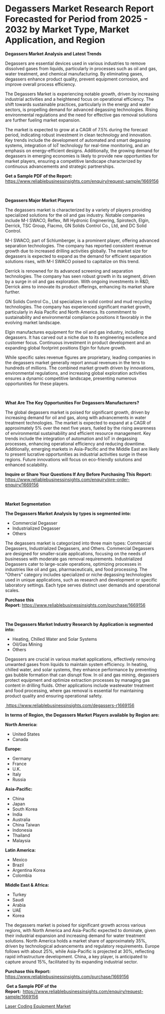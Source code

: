 <p><h1>Degassers Market Research Report Forecasted for Period from 2025 -  2032 by Market Type, Market Application, and Region</h1></p><p><strong>Degassers Market Analysis and Latest Trends</strong></p>
<p><p>Degassers are essential devices used in various industries to remove dissolved gases from liquids, particularly in processes such as oil and gas, water treatment, and chemical manufacturing. By eliminating gases, degassers enhance product quality, prevent equipment corrosion, and improve overall process efficiency.</p><p>The Degassers Market is experiencing notable growth, driven by increasing industrial activities and a heightened focus on operational efficiency. The shift towards sustainable practices, particularly in the energy and water sectors, is propelling demand for advanced degassing technologies. Rising environmental regulations and the need for effective gas removal solutions are further fueling market expansion.</p><p>The market is expected to grow at a CAGR of 7.5% during the forecast period, indicating robust investment in clean technology and innovation. Key trends include the development of automated and smart degassing systems, integration of IoT technology for real-time monitoring, and an emphasis on energy-efficient designs. Additionally, the growing demand for degassers in emerging economies is likely to provide new opportunities for market players, ensuring a competitive landscape characterized by continuous advancements and strategic partnerships.</p></p>
<p><strong>Get a Sample PDF of the Report:&nbsp;</strong> <a href="https://www.reliablebusinessinsights.com/enquiry/request-sample/1669156?utm_campaign=2244&utm_medium=2&utm_source=Github&utm_content=ia&utm_term=17022025&utm_id=degassers">https://www.reliablebusinessinsights.com/enquiry/request-sample/1669156</a></p>
<p>&nbsp;</p>
<p><strong>Degassers Major Market Players</strong></p>
<p><p>The degassers market is characterized by a variety of players providing specialized solutions for the oil and gas industry. Notable companies include M-I SWACO, Reflex, IMI Hydronic Engineering, Spirotech, Elgin, Derrick, TSC Group, Flacmo, GN Solids Control Co., Ltd, and DC Solid Control.</p><p>M-I SWACO, part of Schlumberger, is a prominent player, offering advanced separation technologies. The company has reported consistent revenue growth due to increased drilling activities globally. The market size for degassers is expected to expand as the demand for efficient separation solutions rises, with M-I SWACO poised to capitalize on this trend.</p><p>Derrick is renowned for its advanced screening and separation technologies. The company has seen robust growth in its segment, driven by a surge in oil and gas exploration. With ongoing investments in R&D, Derrick aims to innovate its product offerings, enhancing its market share further.</p><p>GN Solids Control Co., Ltd specializes in solid control and mud recycling technologies. The company has experienced significant market growth, particularly in Asia Pacific and North America. Its commitment to sustainability and environmental compliance positions it favorably in the evolving market landscape.</p><p>Elgin manufactures equipment for the oil and gas industry, including degassers. It has carved out a niche due to its engineering excellence and customer focus. Continuous investment in product development and an expanding global footprint positions Elgin for future growth.</p><p>While specific sales revenue figures are proprietary, leading companies in the degassers market generally report annual revenues in the tens to hundreds of millions. The combined market growth driven by innovations, environmental regulations, and increasing global exploration activities ensures a dynamic competitive landscape, presenting numerous opportunities for these players.</p></p>
<p>&nbsp;</p>
<p><strong>What Are The Key Opportunities For Degassers Manufacturers?</strong></p>
<p><p>The global degassers market is poised for significant growth, driven by increasing demand for oil and gas, along with advancements in water treatment technologies. The market is expected to expand at a CAGR of approximately 5% over the next five years, fueled by the rising awareness of environmental sustainability and efficient resource management. Key trends include the integration of automation and IoT in degassing processes, enhancing operational efficiency and reducing downtime. Additionally, emerging markets in Asia-Pacific and the Middle East are likely to present lucrative opportunities as industrial activities surge in these regions. Future innovations will focus on eco-friendly solutions and enhanced scalability.</p></p>
<p><strong>Inquire or Share Your Questions If Any Before Purchasing This Report:</strong> <a href="https://www.reliablebusinessinsights.com/enquiry/pre-order-enquiry/1669156?utm_campaign=2244&utm_medium=2&utm_source=Github&utm_content=ia&utm_term=17022025&utm_id=degassers">https://www.reliablebusinessinsights.com/enquiry/pre-order-enquiry/1669156</a></p>
<p>&nbsp;</p>
<p><strong>Market Segmentation</strong></p>
<p><strong>The Degassers Market Analysis by types is segmented into:</strong></p>
<p><ul><li>Commercial Degasser</li><li>Industrialized Degasser</li><li>Others</li></ul></p>
<p><p>The degassers market is categorized into three main types: Commercial Degassers, Industrialized Degassers, and Others. Commercial Degassers are designed for smaller-scale applications, focusing on the needs of businesses with moderate gas removal requirements. Industrialized Degassers cater to large-scale operations, optimizing processes in industries like oil and gas, pharmaceuticals, and food processing. The "Others" category includes specialized or niche degassing technologies used in unique applications, such as research and development or specific laboratory settings. Each type serves distinct user demands and operational scales.</p></p>
<p><strong>Purchase this Report:&nbsp;</strong><a href="https://www.reliablebusinessinsights.com/purchase/1669156?utm_campaign=2244&utm_medium=2&utm_source=Github&utm_content=ia&utm_term=17022025&utm_id=degassers">https://www.reliablebusinessinsights.com/purchase/1669156</a></p>
<p>&nbsp;</p>
<p><strong>The Degassers Market Industry Research by Application is segmented into:</strong></p>
<p><ul><li>Heating, Chilled Water and Solar Systems</li><li>Oil/Gas Mining</li><li>Others</li></ul></p>
<p><p>Degassers are crucial in various market applications, effectively removing unwanted gases from liquids to maintain system efficiency. In heating, chilled water, and solar systems, they enhance performance by preventing gas bubble formation that can disrupt flow. In oil and gas mining, degassers protect equipment and optimize extraction processes by managing gas content in drilling fluids. Other applications include wastewater treatment and food processing, where gas removal is essential for maintaining product quality and ensuring operational safety.</p></p>
<p><a href="https://www.reliablebusinessinsights.com/degassers-r1669156?utm_campaign=2244&utm_medium=2&utm_source=Github&utm_content=ia&utm_term=17022025&utm_id=degassers">&nbsp;https://www.reliablebusinessinsights.com/degassers-r1669156</a></p>
<p><strong>In terms of Region, the Degassers Market Players available by Region are:</strong></p>
<p>
    <p> <strong> North America: </strong>
        <ul>
            <li>United States</li>
            <li>Canada</li>
        </ul>
        </p> 
    <p> <strong> Europe: </strong>
        <ul>
            <li>Germany</li>
            <li>France</li>
            <li>U.K.</li>
            <li>Italy</li>
            <li>Russia</li>
        </ul>
        </p> 
    <p> <strong> Asia-Pacific: </strong>
        <ul>
            <li>China</li>
            <li>Japan</li>
            <li>South Korea</li>
            <li>India</li>
            <li>Australia</li>
            <li>China Taiwan</li>
            <li>Indonesia</li>
            <li>Thailand</li>
            <li>Malaysia</li>
        </ul>
        </p> 
    <p> <strong> Latin America: </strong>
        <ul>
            <li>Mexico</li>
            <li>Brazil</li>
            <li>Argentina Korea</li>
            <li>Colombia</li>
        </ul>
        </p> 
    <p> <strong> Middle East & Africa: </strong>
        <ul>
            <li>Turkey</li>
            <li>Saudi</li>
            <li>Arabia</li>
            <li>UAE</li>
            <li>Korea</li>
        </ul>
    </p>
    </p>
<p><p>The degassers market is poised for significant growth across various regions, with North America and Asia-Pacific expected to dominate, given their industrial expansion and increasing demand for water treatment solutions. North America holds a market share of approximately 35%, driven by technological advancements and regulatory requirements. Europe follows with about 25%, while Asia-Pacific is projected at 30%, reflecting rapid infrastructure development. China, a key player, is anticipated to capture around 15%, facilitated by its expanding industrial sector.</p></p>
<p><strong>Purchase this Report: </strong><a href="https://www.reliablebusinessinsights.com/purchase/1669156?utm_campaign=2244&utm_medium=2&utm_source=Github&utm_content=ia&utm_term=17022025&utm_id=degassers">https://www.reliablebusinessinsights.com/purchase/1669156</a></p>
<p>&nbsp;<strong>Get a Sample PDF of the Report:&nbsp;&nbsp;</strong><a href="https://www.reliablebusinessinsights.com/enquiry/request-sample/1669156?utm_campaign=2244&utm_medium=2&utm_source=Github&utm_content=ia&utm_term=17022025&utm_id=degassers">https://www.reliablebusinessinsights.com/enquiry/request-sample/1669156</a></p>
<p><strong></strong></p>
<p><p><a href="https://github.com/steidmindy199393/Market-Research-Report-List-1/blob/main/laser-coding-equipment-market.md?utm_campaign=2244&utm_medium=2&utm_source=Github&utm_content=ia&utm_term=17022025&utm_id=degassers">Laser Coding Equipment Market</a></p></p>